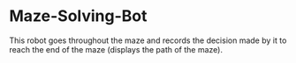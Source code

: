 # Maze-Solving-Bot
This robot goes throughout the maze and records the decision made by it to reach the end of the maze (displays the path of the maze).
